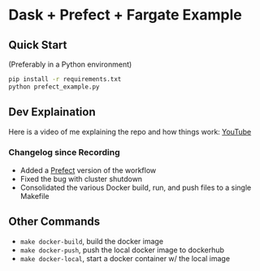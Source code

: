 # Dask + Prefect + Fargate Example

## Quick Start
(Preferably in a Python environment)

```bash
pip install -r requirements.txt
python prefect_example.py
```

## Dev Explaination

Here is a video of me explaining the repo and how things work:
[YouTube](https://youtu.be/4YroVZuHgcQ)

### Changelog since Recording

* Added a [Prefect](https://github.com/prefecthq/prefect) version of the workflow
* Fixed the bug with cluster shutdown
* Consolidated the various Docker build, run, and push files to a single Makefile

## Other Commands

* `make docker-build`, build the docker image
* `make docker-push`, push the local docker image to dockerhub
* `make docker-local`, start a docker container w/ the local image
